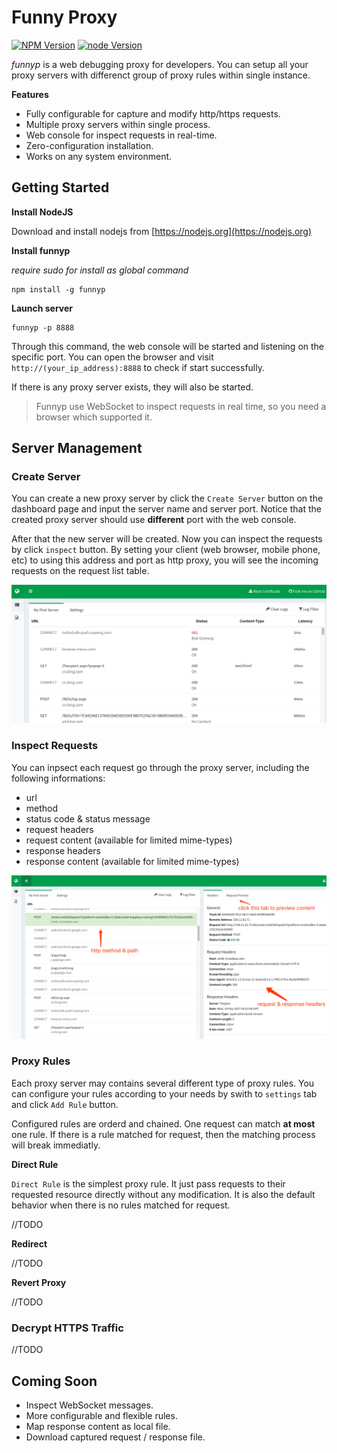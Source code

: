 # Funny Proxy

[![NPM Version](https://img.shields.io/npm/v/npm.svg?style=flat-square)](https://npmjs.org/package/funnyp) 
[![node Version](https://img.shields.io/badge/node->=4.0.0-brightgreen.svg?style=flat-square)](http://nodejs.org/download/) 


_funnyp_ is a web debugging proxy for developers. You can setup all your proxy servers with differenct group of  proxy rules within single instance.

**Features**

* Fully configurable for capture and modify http/https requests.
* Multiple proxy servers within single process.
* Web console for inspect requests in real-time.
* Zero-configuration installation.
* Works on any system environment.

## Getting Started

**Install NodeJS**

Download and install nodejs from [https://nodejs.org](https://nodejs.org)

**Install funnyp** 

_require sudo for install as global command_

    npm install -g funnyp

**Launch server**

```
funnyp -p 8888
```

Through this command, the web console will be started and listening on the specific port.
You can open the browser and visit `http://(your_ip_address):8888` to check if start successfully.

If there is any proxy server exists, they will also be started.

> Funnyp use WebSocket to inspect requests in real time, so you need a browser which supported it.

## Server Management

### Create Server

You can create a new proxy server by click the `Create Server` button on the dashboard page and input the server name and server port. Notice that the created proxy server should use **different** port with the web console.

After that the new server will be created. Now you can inspect the requests by click `inspect` button. By setting your client (web browser, mobile phone, etc) to using this address and port as http proxy, you will see the incoming requests on the request list table.

![requests](docs/images/request_table.png)

### Inspect Requests

You can inpsect each request go through the proxy server, including the following informations:

* url
* method
* status code & status message
* request headers
* request content (available for limited mime-types)
* response headers
* response content (available for limited mime-types)

![inspect request](docs/images/inspect_request.png)


### Proxy Rules

Each proxy server may contains several different type of proxy rules. You can configure your rules according to your needs by swith to `settings` tab and click `Add Rule` button.

Configured rules are orderd and chained. One request can match **at most** one rule. If there is a rule matched for request, then the matching process will break immediatly. 

**Direct Rule**

`Direct Rule` is the simplest proxy rule. It just pass requests to their requested resource directly without any modification. It is also the default behavior when there is no rules matched for request.

//TODO

**Redirect**

//TODO



**Revert Proxy**

//TODO



### Decrypt HTTPS Traffic

//TODO

## Coming Soon

* Inspect WebSocket messages.
* More configurable and flexible rules.
* Map response content as local file.
* Download captured request / response file.

















###  